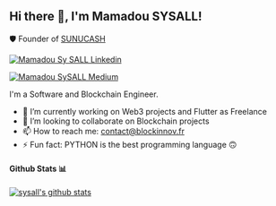 <h2> Hi there 👋, I'm Mamadou SYSALL! </h2>

🛡️ Founder of [SUNUCASH](https://www.blockinnov.fr/)

    
[![Mamadou Sy SALL Linkedin](https://img.shields.io/badge/LinkedIn-0077B5?style=for-the-badge&logo=linkedin&logoColor=white)](https://www.linkedin.com/in/mamadou-sy-sall-ba797a137/)

[![Mamadou SySALL Medium](https://img.shields.io/badge/Medium-000000?style=for-the-badge&logo=medium&logoColor=white)](https://medium.com/@sall.momo2/)


I'm a Software and Blockchain Engineer.
- 🔭 I’m currently working on Web3 projects and Flutter as Freelance
- 👯 I’m looking to collaborate on Blockchain projects
- 📫 How to reach me: contact@blockinnov.fr
- ⚡ Fun fact: PYTHON is the best programming language 🙃


#### Github Stats 📊

[![sysall's github stats](https://github-readme-stats.vercel.app/api?username=sysall)](https://github.com/anuraghazra/github-readme-stats)



